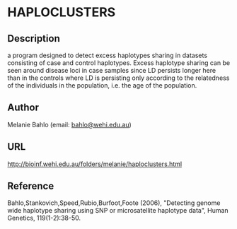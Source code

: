 # HAPLOCLUSTERS

## Description
a program designed to detect excess haplotypes sharing in datasets consisting of case and control haplotypes. Excess haplotype sharing can be seen around disease loci in case samples since LD persists longer here than in the controls where LD is persisting only according to the relatedness of the individuals in the population, i.e. the age of the population.

## Author
Melanie Bahlo (email: bahlo@wehi.edu.au)

## URL
http://bioinf.wehi.edu.au/folders/melanie/haploclusters.html

## Reference
Bahlo,Stankovich,Speed,Rubio,Burfoot,Foote (2006), "Detecting genome wide haplotype sharing using SNP or microsatellite haplotype data", Human Genetics, 119(1-2):38-50.